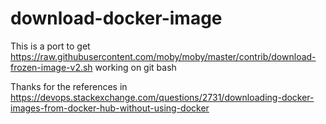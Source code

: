 # download-docker-image
This is a port to get https://raw.githubusercontent.com/moby/moby/master/contrib/download-frozen-image-v2.sh working on git bash

Thanks for the references in https://devops.stackexchange.com/questions/2731/downloading-docker-images-from-docker-hub-without-using-docker
